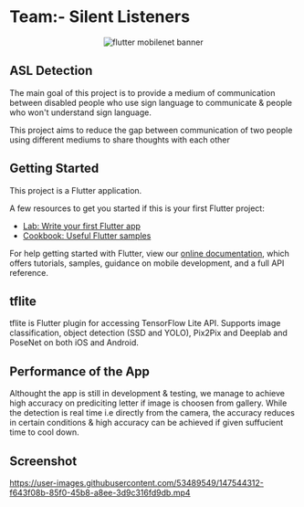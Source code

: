 # Team:- Silent Listeners

<div align="center">
<img src="https://i.imgur.com/dkLrkye.png" alt="flutter mobilenet banner"/>
</div>


## ASL Detection

The main goal of this project is to provide a medium of communication between disabled people who use sign language to communicate & people who won't understand sign language.

This project aims to reduce the gap between communication of two people using different mediums to share thoughts with each other

## Getting Started

This project is a Flutter application.

A few resources to get you started if this is your first Flutter project:

- [Lab: Write your first Flutter app](https://flutter.dev/docs/get-started/codelab)
- [Cookbook: Useful Flutter samples](https://flutter.dev/docs/cookbook)

For help getting started with Flutter, view our
[online documentation](https://flutter.dev/docs), which offers tutorials,
samples, guidance on mobile development, and a full API reference.

## tflite

tflite is Flutter plugin for accessing TensorFlow Lite API. Supports image classification, object detection (SSD and YOLO), Pix2Pix and Deeplab and PoseNet on both iOS and Android.

## Performance of the App

Althought the app is still in development & testing, we manage to achieve high accuracy on prediciting letter if image is choosen from gallery. While the detection is real time i.e directly from the camera, the accuracy reduces in certain conditions & high accuracy can be achieved if given suffucient time to cool down. 

## Screenshot


https://user-images.githubusercontent.com/53489549/147544312-f643f08b-85f0-45b8-a8ee-3d9c316fd9db.mp4

